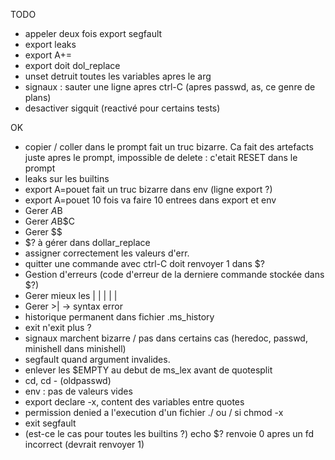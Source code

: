 TODO
* appeler deux fois export segfault
* export leaks
* export A+=
* export doit dol_replace
* unset detruit toutes les variables apres le arg
* signaux : sauter une ligne apres ctrl-C (apres passwd, as, ce genre de plans)
* desactiver sigquit (reactivé pour certains tests)

OK
* copier / coller dans le prompt fait un truc bizarre. Ca fait des artefacts juste apres le prompt, impossible de delete : c'etait RESET dans le prompt
* leaks sur les builtins
* export A=pouet fait un truc bizarre dans env (ligne export ?)
* export A=pouet 10 fois va faire 10 entrees dans export et env
* Gerer $A$B
* Gerer $A$B$C
* Gerer $$
* $? à gérer dans dollar_replace
* assigner correctement les valeurs d'err.
* quitter une commande avec ctrl-C doit renvoyer 1 dans $?
* Gestion d'erreurs (code d'erreur de la derniere commande stockée dans $?)
* Gerer mieux les | | | | |
* Gerer >| -> syntax error
* historique permanent dans fichier .ms_history
* exit n'exit plus ?
* signaux marchent bizarre / pas dans certains cas (heredoc, passwd, minishell dans minishell)
* segfault quand argument invalides.
* enlever les $EMPTY au debut de ms_lex avant de quotesplit
* cd, cd - (oldpasswd)
* env : pas de valeurs vides
* export declare -x, content des variables entre quotes
* permission denied a l'execution d'un fichier ./ ou / si chmod -x
* exit segfault
* (est-ce le cas pour toutes les builtins ?) echo $? renvoie 0 apres un fd incorrect (devrait renvoyer 1)
